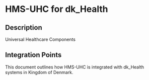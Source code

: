 # HMS-UHC for dk_Health

## Description

Universal Healthcare Components

## Integration Points

This document outlines how HMS-UHC is integrated with dk_Health systems in Kingdom of Denmark.
